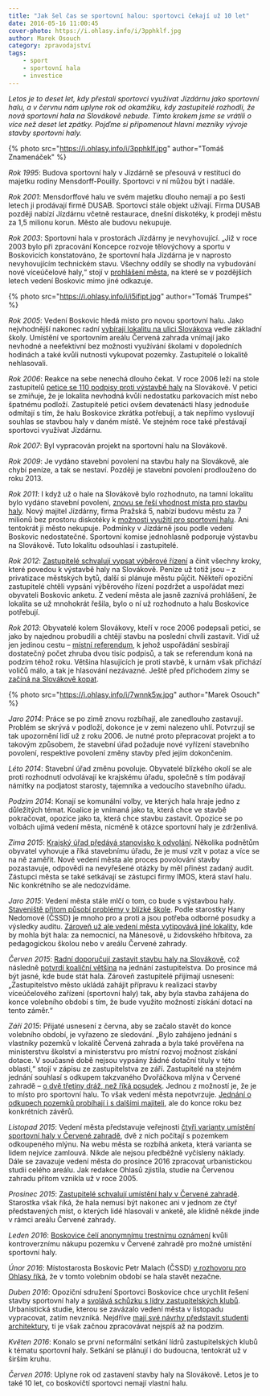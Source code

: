 ```yaml
---
title: "Jak šel čas se sportovní halou: sportovci čekají už 10 let"
date: 2016-05-16 11:00:45
cover-photo: https://i.ohlasy.info/i/3pphklf.jpg
author: Marek Osouch
category: zpravodajství
tags:
    - sport
    - sportovní hala
    - investice
---
```


*Letos je to deset let, kdy přestali sportovci využívat Jízdárnu jako sportovní halu, a v červnu nám uplyne rok od okamžiku, kdy zastupitelé rozhodli, že nová sportovní hala na Slovákově nebude. Tímto krokem jsme se vrátili o více než deset let zpátky. Pojďme si připomenout hlavní mezníky vývoje stavby sportovní haly.*

{% photo src="https://i.ohlasy.info/i/3pphklf.jpg" author="Tomáš Znamenáček" %}

*Rok 1995*: Budova sportovní haly v Jízdárně se přesouvá v restituci do majetku rodiny Mensdorff-Pouilly. Sportovci v ní můžou být i nadále.

*Rok 2001*: Mensdorffové halu ve svém majetku dlouho nemají a po šesti letech ji prodávají firmě DUSAB. Sportovci stále objekt užívají. Firma DUSAB později nabízí Jízdárnu včetně restaurace, dnešní diskotéky, k prodeji městu za 1,5 milionu korun. Město ale budovu nekupuje.

*Rok 2003*: Sportovní hala v prostorách Jízdárny je nevyhovující. „Již v roce 2003 bylo při zpracování Koncepce rozvoje tělovýchovy a sportu v Boskovicích konstatováno, že sportovní hala Jízdárna je v naprosto nevyhovujícím technickém stavu. Všechny oddíly se shodly na vybudování nové víceúčelové haly,“ stojí v [prohlášení města](http://www.boskovice.cz/tiskova-konference/d-20592), na které se v pozdějších letech vedení Boskovic mimo jiné odkazuje.

{% photo src="https://i.ohlasy.info/i/i5ifipt.jpg" author="Tomáš Trumpeš" %}

*Rok 2005*: Vedení Boskovic hledá místo pro novou sportovní halu. Jako nejvhodnější nakonec radní [vybírají lokalitu na ulici Slovákova](http://stare.boskovicko.cz/cislo.phtml?iss_id=113#art_3649) vedle základní školy. Umístění ve sportovním areálu Červená zahrada vnímají jako nevhodné a neefektivní bez možnosti využívání školami v dopoledních hodinách a také kvůli nutnosti vykupovat pozemky. Zastupitelé o lokalitě nehlasovali.

*Rok 2006*: Reakce na sebe nenechá dlouho čekat. V roce 2006 leží na stole zastupitelů [petice se 110 podpisy proti výstavbě haly](http://stare.boskovicko.cz/cislo.phtml?iss_id=166#art_5383) na Slovákově. V petici se zmiňuje, že je lokalita nevhodná kvůli nedostatku parkovacích míst nebo špatnému podloží. Zastupitelé petici ovšem devatenácti hlasy jednoduše odmítají s tím, že halu Boskovice zkrátka potřebují, a tak nepřímo vyslovují souhlas se stavbou haly v daném místě. Ve stejném roce také přestávají sportovci využívat Jízdárnu.

*Rok 2007*: Byl vypracován projekt na sportovní halu na Slovákově.

*Rok 2009*: Je vydáno stavební povolení na stavbu haly na Slovákově, ale chybí peníze, a tak se nestaví. Později je stavební povolení prodlouženo do roku 2013.

*Rok 2011*: I když už o hale na Slovákově bylo rozhodnuto, na tamní lokalitu bylo vydáno stavební povolení, [znovu se řeší vhodnost místa pro stavbu haly](http://stare.boskovicko.cz/cislo.phtml?iss_id=413#art_14016). Nový majitel Jízdárny, firma Pražská 5, nabízí budovu městu za 7 milionů bez prostoru diskotéky k [možnosti využití pro sportovní halu](http://stare.boskovicko.cz/cislo.phtml?iss_id=410#art_13900). Ani tentokrát ji město nekupuje. Podmínky v Jízdárně jsou podle vedení Boskovic nedostatečné. Sportovní komise jednohlasně podporuje výstavbu na Slovákově. Tuto lokalitu odsouhlasí i zastupitelé.

*Rok 2012*: [Zastupitelé schvalují vypsat výběrové řízení](http://stare.boskovicko.cz/cislo.phtml?iss_id=463#art_15787) a činit všechny kroky, které povedou k výstavbě haly na Slovákově. Peníze už totiž jsou – z privatizace městských bytů, další si plánuje městu půjčit. Někteří opoziční zastupitelé chtěli vypsání výběrového řízení pozdržet a uspořádat mezi obyvateli Boskovic anketu. Z vedení města ale jasně zaznívá prohlášení, že lokalita se už mnohokrát řešila, bylo o ní už rozhodnuto a halu Boskovice potřebují.

*Rok 2013*: Obyvatelé kolem Slovákovy, kteří v roce 2006 podepsali petici, se jako by najednou probudili a chtějí stavbu na poslední chvíli zastavit. Vidí už jen jedinou cestu – [místní referendum](http://stare.boskovicko.cz/cislo.phtml?iss_id=489#art_16714), k jehož uspořádání sesbírají dostatečný počet zhruba dvou tisíc podpisů, a tak se referendum koná na podzim téhož roku. Většina hlasujících je proti stavbě, k urnám však přichází voličů málo, a tak je hlasování nezávazné. Ještě před příchodem zimy se [začíná na Slovákově kopat](http://stare.boskovicko.cz/cislo.phtml?iss_id=507#art_17330).

{% photo src="https://i.ohlasy.info/i/7wnnk5w.jpg" author="Marek Osouch" %}

*Jaro 2014*: Práce se po zimě znovu rozbíhají, ale zanedlouho zastavují. Problém se skrývá v podloží, dokonce je v zemi nalezeno uhlí. Potvrzují se tak upozornění lidí už z roku 2006. Je nutné proto přepracovat projekt a to takovým způsobem, že stavební úřad požaduje nové vyřízení stavebního povolení, respektive povolení změny stavby před jejím dokončením.

*Léto 2014*: Stavební úřad změnu povoluje. Obyvatelé blízkého okolí se ale proti rozhodnutí odvolávají ke krajskému úřadu, společně s tím podávají námitky na podjatost starosty, tajemníka a vedoucího stavebního úřadu. 

*Podzim 2014*: Konají se komunální volby, ve kterých hala hraje jedno z důležitých témat. Koalice je vnímaná jako ta, která chce ve stavbě pokračovat, opozice jako ta, která chce stavbu zastavit. Opozice se po volbách ujímá vedení města, nicméně k otázce sportovní haly je zdrženlivá.

*Zima 2015*: [Krajský úřad předává stanovisko k odvolání](http://ohlasy.info/clanky/2015/02/stavba-haly-stoji.html). Několika podnětům obyvatel vyhovuje a říká stavebnímu úřadu, že je musí vzít v potaz a více se na ně zaměřit. Nové vedení města ale proces povolování stavby pozastavuje, odpovědi na nevyřešené otázky by měl přinést zadaný audit. Zástupci města se také setkávají se zástupci firmy IMOS, která staví halu. Nic konkrétního se ale nedozvídáme.

*Jaro 2015*: Vedení města stále mlčí o tom, co bude s výstavbou haly. [Staveniště přitom působí problémy v blízké škole](/clanky/2015/04/staveniste-haly.html). Podle starostky Hany Nedomové (ČSSD) je mnoho pro a proti a jsou potřeba odborné posudky a výsledky auditu. [Zároveň už ale vedení města vytipovává jiné lokality](/clanky/2015/06/pozemky-pro-halu.html), kde by mohla být hala: za nemocnicí, na Mánesově, u židovského hřbitova, za pedagogickou školou nebo v areálu Červené zahrady.

*Červen 2015*: [Radní doporučují zastavit stavbu haly na Slovákově](/clanky/2015/06/hala-zastavena.html), což následně [potvrdí koaliční většina](/clanky/2015/06/hala-nebude.html) na jednání zastupitelstva. Do prosince má být jasné, kde bude stát hala. Zároveň zastupitelé přijímají usnesení: „Zastupitelstvo město ukládá zahájit přípravu k realizaci stavby víceúčelového zařízení (sportovní haly) tak, aby byla stavba zahájena do konce volebního období s tím, že bude využito možností získání dotací na tento záměr.“

*Září 2015*: Přijaté usnesení z června, aby se začalo stavět do konce volebního období, je vyřazeno ze sledování. „Bylo zahájeno jednání s vlastníky pozemků v lokalitě Červená zahrada a byla také prověřena na ministerstvu školství a ministerstvu pro místní rozvoj možnost získání dotace. V současné době nejsou vypsány žádné dotační tituly v této oblasti,“ stojí v zápisu ze zastupitelstva ze září. Zastupitelé na stejném jednání souhlasí s odkupem takzvaného Dvořáčkova mlýna v Červené zahradě – [o dvě třetiny dráž, než říká posudek](/clanky/2015/10/dvorackuv-mlyn.html). Jednou z možností je, že je to místo pro sportovní halu. To však vedení města nepotvrzuje. [Jednání o odkupech pozemků probíhají i s dalšími majiteli](/clanky/2015/11/cervenka-odkup.html), ale do konce roku bez konkrétních závěrů.

*Listopad 2015*: Vedení města představuje veřejnosti [čtyři varianty umístění sportovní haly v Červené zahradě](/clanky/2015/11/varianty-haly.html), dvě z nich počítají s pozemkem odkoupeného mlýnu. Na webu města se rozbíhá anketa, která varianta se lidem nejvíce zamlouvá. Nikde ale nejsou předběžně vyčísleny náklady. Dále se zavazuje vedení města do prosince 2016 zpracovat urbanistickou studii celého areálu. Jak redakce Ohlasů zjistila, studie na Červenou zahradu přitom vznikla už v roce 2005.

*Prosinec 2015*: [Zastupitelé schvalují umístění haly v Červené zahradě](/clanky/2015/12/zastupitelstvo.html). Starostka však říká, že hala nemusí být nakonec ani v jednom ze čtyř představených míst, o kterých lidé hlasovali v anketě, ale klidně někde jinde v rámci areálu Červené zahrady.

*Leden 2016*: [Boskovice čelí anonymnímu trestnímu oznámení](/clanky/2016/01/cervenka-trestni-oznameni.html) kvůli kontroverznímu nákupu pozemku v Červené zahradě pro možné umístění sportovní haly.

*Únor 2016*: Místostarosta Boskovic Petr Malach (ČSSD) [v rozhovoru pro Ohlasy říká](/clanky/2016/02/rozhovor-petr-malach.html), že v tomto volebním období se hala stavět nezačne.

*Duben 2016*: Opoziční sdružení Sportovci Boskovice chce urychlit řešení stavby sportovní haly a [svolává schůzku s lídry zastupitelských klubů](/clanky/2016/04/zastupitelstvo.html). Urbanistická studie, kterou se zavázalo vedení města v listopadu vypracovat, zatím nevzniká. Nejdříve [mají své návrhy představit studenti architektury](/clanky/2016/05/urbanismus-cervenka.html), ti je však začnou zpracovávat nejspíš až na podzim.

*Květen 2016*: Konalo se první neformální setkání lídrů zastupitelských klubů k tématu sportovní haly. Setkání se plánují i do budoucna, tentokrát už v širším kruhu.

*Červen 2016*: Uplyne rok od zastavení stavby haly na Slovákově. Letos je to také 10 let, co boskovičtí sportovci nemají vlastní halu.
